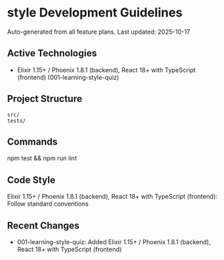 # style Development Guidelines

Auto-generated from all feature plans. Last updated: 2025-10-17

## Active Technologies
- Elixir 1.15+ / Phoenix 1.8.1 (backend), React 18+ with TypeScript (frontend) (001-learning-style-quiz)

## Project Structure
```
src/
tests/
```

## Commands
npm test && npm run lint

## Code Style
Elixir 1.15+ / Phoenix 1.8.1 (backend), React 18+ with TypeScript (frontend): Follow standard conventions

## Recent Changes
- 001-learning-style-quiz: Added Elixir 1.15+ / Phoenix 1.8.1 (backend), React 18+ with TypeScript (frontend)

<!-- MANUAL ADDITIONS START -->
<!-- MANUAL ADDITIONS END -->

